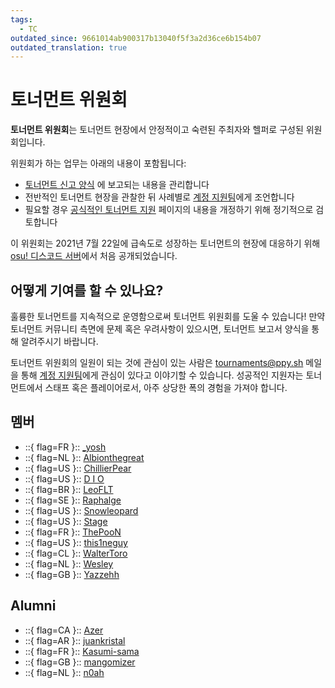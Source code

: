 ```yaml
---
tags:
  - TC
outdated_since: 9661014ab900317b13040f5f3a2d36ce6b154b07
outdated_translation: true
---
```


# 토너먼트 위원회

**토너먼트 위원회**는 토너먼트 현장에서 안정적이고 숙련된 주최자와 헬퍼로 구성된 위원회입니다.

위원회가 하는 업무는 아래의 내용이 포함됩니다:

- [토너먼트 신고 양식](https://pif.ephemeral.ink/tournament-reports) 에 보고되는 내용을 관리합니다
- 전반적인 토너먼트 현장을 관찰한 뒤 사례별로 [계정 지원팀](/wiki/People/Account_support_team)에게 조언합니다
- 필요할 경우 [공식적인 토너먼트 지원](/wiki/Tournaments/Official_support) 페이지의 내용을 개정하기 위해 정기적으로 검토합니다

이 위원회는 2021년 7월 22일에 급속도로 성장하는 토너먼트의 현장에 대응하기 위해 [osu! 디스코드 서버](https://discord.com/invite/ppy)에서 처음 공개되었습니다.

## 어떻게 기여를 할 수 있나요?

훌륭한 토너먼트를 지속적으로 운영함으로써 토너먼트 위원회를 도울 수 있습니다! 만약 토너먼트 커뮤니티 측면에 문제 혹은 우려사항이 있으시면, 토너먼트 보고서 양식을 통해 알려주시기 바랍니다.

토너먼트 위원회의 일원이 되는 것에 관심이 있는 사람은 [tournaments@ppy.sh](mailto:tournaments@ppy.sh) 메일을 통해 [계정 지원팀](/wiki/People/Account_support_team)에게 관심이 있다고 이야기할 수 있습니다. 성공적인 지원자는 토너먼트에서 스태프 혹은 플레이어로서, 아주 상당한 폭의 경험을 가져야 합니다.

## 멤버

- ::{ flag=FR }:: [_yosh](https://osu.ppy.sh/users/7157133)
- ::{ flag=NL }:: [Albionthegreat](https://osu.ppy.sh/users/9853595)
- ::{ flag=US }:: [ChillierPear](https://osu.ppy.sh/users/9501251)
- ::{ flag=US }:: [D I O](https://osu.ppy.sh/users/3958619)
- ::{ flag=BR }:: [LeoFLT](https://osu.ppy.sh/users/3668779)
- ::{ flag=SE }:: [Raphalge](https://osu.ppy.sh/users/3918650)
- ::{ flag=US }:: [Snowleopard](https://osu.ppy.sh/users/3790227)
- ::{ flag=US }:: [Stage](https://osu.ppy.sh/users/8191845)
- ::{ flag=FR }:: [ThePooN](https://osu.ppy.sh/users/718454)
- ::{ flag=US }:: [this1neguy](https://osu.ppy.sh/users/1797189)
- ::{ flag=CL }:: [WalterToro](https://osu.ppy.sh/users/5281416)
- ::{ flag=NL }:: [Wesley](https://osu.ppy.sh/users/2407265)
- ::{ flag=GB }:: [Yazzehh](https://osu.ppy.sh/users/7068973)

## Alumni

- ::{ flag=CA }:: [Azer](https://osu.ppy.sh/users/2155578)
- ::{ flag=AR }:: [juankristal](https://osu.ppy.sh/users/443656)
- ::{ flag=FR }:: [Kasumi-sama](https://osu.ppy.sh/users/6177263)
- ::{ flag=GB }:: [mangomizer](https://osu.ppy.sh/users/1893718)
- ::{ flag=NL }:: [n0ah](https://osu.ppy.sh/users/3086393)

